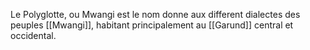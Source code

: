 Le Polyglotte, ou Mwangi est le nom donne aux different dialectes des peuples [[Mwangi]], habitant principalement au [[Garund]] central et occidental.